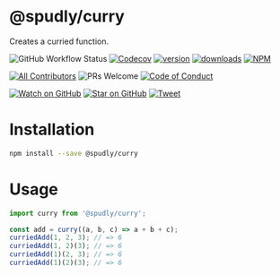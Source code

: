 # @spudly/curry

Creates a curried function.

<!-- config-config:badges-start -->
<!-- prettier-ignore-start -->
![GitHub Workflow Status](https://img.shields.io/github/workflow/status/spudly/curry/build?style=flat-square)
[![Codecov](https://img.shields.io/codecov/c/github/spudly/curry?style=flat-square)](https://codecov.io/gh/spudly/curry)
[![version](https://img.shields.io/npm/v/@spudly/curry.svg?style=flat-square)](https://www.npmjs.com/package/@spudly/curry)
[![downloads](https://img.shields.io/npm/dm/@spudly/curry.svg?style=flat-square)](http://www.npmtrends.com/@spudly/curry)
[![NPM](https://img.shields.io/npm/l/@spudly/curry?style=flat-square)](https://github.com/spudly/curry/blob/master/LICENSE.md)

[![All Contributors](https://img.shields.io/badge/all_contributors-1-orange.svg?style=flat-square)](#contributors-)
![PRs Welcome](https://img.shields.io/badge/PRs-welcome-brightgreen.svg?style=flat-square)
[![Code of Conduct](https://img.shields.io/badge/code%20of-conduct-ff69b4.svg?style=flat-square)](https://github.com/spudly/curry/blob/master/CODE_OF_CONDUCT.md)

[![Watch on GitHub](https://img.shields.io/github/watchers/spudly/curry.svg?style=social)](https://github.com/spudly/curry/watchers)
[![Star on GitHub](https://img.shields.io/github/stars/spudly/curry.svg?style=social)](https://github.com/spudly/curry/stargazers)
[![Tweet](https://img.shields.io/twitter/url/https/github.com/spudly/curry.svg?style=social)](https://twitter.com/intent/tweet?text=Check%20out%20curry%20https%3A%2F%2Fgithub.com%2Fspudly%2Fcurry)
<!-- prettier-ignore-end -->

<!-- config-config:badges-end -->

# Installation

```bash
npm install --save @spudly/curry
```

# Usage

```js
import curry from '@spudly/curry';

const add = curry((a, b, c) => a + b + c);
curriedAdd(1, 2, 3); // => 6
curriedAdd(1, 2)(3); // => 6
curriedAdd(1)(2, 3); // => 6
curriedAdd(1)(2)(3); // => 6
```
